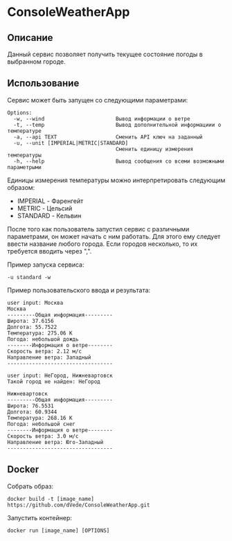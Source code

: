 # ConsoleWeatherApp
##  Описание
Данный сервис позволяет получить текущее состояние погоды в выбранном городе.
## Использование
Сервис может быть запущен со следующими параметрами:
```
Options:
  -w, --wind                       Вывод информации о ветре
  -t, --temp                       Вывод дополнительной информациии о температуре
  -a, --api TEXT                   Сменить API ключ на заданный
  -u, --unit [IMPERIAL|METRIC|STANDARD]
                                   Сменить единицу измерения температуры
  -h, --help                       Вывод сообщения со всеми возможными параметрыми
```
Единицы измерения температуры можно интерпретировать следующим образом:
* IMPERIAL - Фаренгейт
* METRIC - Цельсий
* STANDARD - Кельвин

После того как пользователь запустил сервис с различными параметрами, он может начать с ним работать.
Для этого ему следует ввести название любого города. Если городов несколько, то их требуется вводить
через ",".

Пример запуска сервиса:
```
-u standard -w
```
Пример пользовательского ввода и результата:
```
user input: Москва
Москва
---------Общая информация---------
Широта: 37.6156
Долгота: 55.7522
Температура: 275.06 K
Погода: небольшой дождь
--------Информация о ветре--------
Скорость ветра: 2.12 м/c
Направление ветра: Западный
----------------------------------

user input: НеГород, Нижневартовск
Такой город не найден: НеГород

Нижневартовск
---------Общая информация---------
Широта: 76.5531
Долгота: 60.9344
Температура: 268.16 K
Погода: небольшой снег
--------Информация о ветре--------
Скорость ветра: 3.0 м/c
Направление ветра: Юго-Западный
----------------------------------
```
## Docker
Собрать образ:
```
docker build -t [image_name] https://github.com/dVede/ConsoleWeatherApp.git
```
Запустить контейнер:
```
docker run [image_name] [OPTIONS]
```